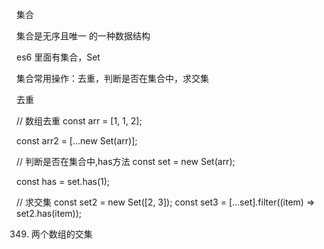 集合

集合是无序且唯一 的一种数据结构

es6 里面有集合，Set

集合常用操作：去重，判断是否在集合中，求交集

去重

// 数组去重
const arr = [1, 1, 2];

const arr2 = [...new Set(arr)];

// 判断是否在集合中,has方法
const set = new Set(arr);

const has = set.has(1);


// 求交集
const set2 = new Set([2, 3]);
const set3 = [...set].filter((item) => set2.has(item));

349. 两个数组的交集

